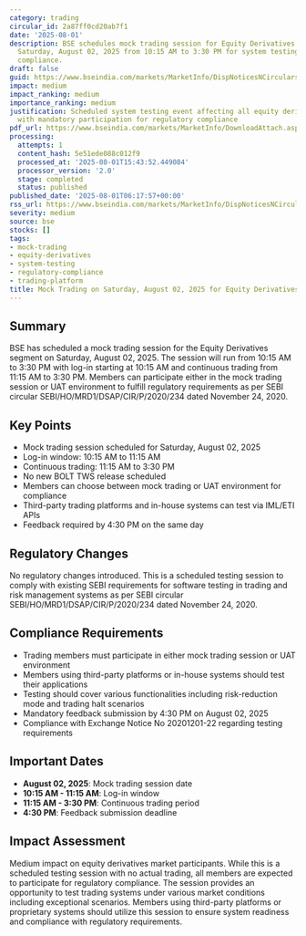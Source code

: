 ```yaml
---
category: trading
circular_id: 2a87ff0cd20ab7f1
date: '2025-08-01'
description: BSE schedules mock trading session for Equity Derivatives segment on
  Saturday, August 02, 2025 from 10:15 AM to 3:30 PM for system testing and regulatory
  compliance.
draft: false
guid: https://www.bseindia.com/markets/MarketInfo/DispNoticesNCirculars.aspx?Noticeid={84548DB8-D704-4D10-83B0-06B964232515}&noticeno=20250801-6&dt=08/01/2025&icount=6&totcount=73&flag=0
impact: medium
impact_ranking: medium
importance_ranking: medium
justification: Scheduled system testing event affecting all equity derivatives traders
  with mandatory participation for regulatory compliance
pdf_url: https://www.bseindia.com/markets/MarketInfo/DownloadAttach.aspx?id=20250801-6&attachedId=
processing:
  attempts: 1
  content_hash: 5e51ede088c012f9
  processed_at: '2025-08-01T15:43:52.449084'
  processor_version: '2.0'
  stage: completed
  status: published
published_date: '2025-08-01T06:17:57+00:00'
rss_url: https://www.bseindia.com/markets/MarketInfo/DispNoticesNCirculars.aspx?Noticeid={84548DB8-D704-4D10-83B0-06B964232515}&noticeno=20250801-6&dt=08/01/2025&icount=6&totcount=73&flag=0
severity: medium
source: bse
stocks: []
tags:
- mock-trading
- equity-derivatives
- system-testing
- regulatory-compliance
- trading-platform
title: Mock Trading on Saturday, August 02, 2025 for Equity Derivatives segment
---
```


## Summary

BSE has scheduled a mock trading session for the Equity Derivatives segment on Saturday, August 02, 2025. The session will run from 10:15 AM to 3:30 PM with log-in starting at 10:15 AM and continuous trading from 11:15 AM to 3:30 PM. Members can participate either in the mock trading session or UAT environment to fulfill regulatory requirements as per SEBI circular SEBI/HO/MRD1/DSAP/CIR/P/2020/234 dated November 24, 2020.

## Key Points

- Mock trading session scheduled for Saturday, August 02, 2025
- Log-in window: 10:15 AM to 11:15 AM
- Continuous trading: 11:15 AM to 3:30 PM
- No new BOLT TWS release scheduled
- Members can choose between mock trading or UAT environment for compliance
- Third-party trading platforms and in-house systems can test via IML/ETI APIs
- Feedback required by 4:30 PM on the same day

## Regulatory Changes

No regulatory changes introduced. This is a scheduled testing session to comply with existing SEBI requirements for software testing in trading and risk management systems as per SEBI circular SEBI/HO/MRD1/DSAP/CIR/P/2020/234 dated November 24, 2020.

## Compliance Requirements

- Trading members must participate in either mock trading session or UAT environment
- Members using third-party platforms or in-house systems should test their applications
- Testing should cover various functionalities including risk-reduction mode and trading halt scenarios
- Mandatory feedback submission by 4:30 PM on August 02, 2025
- Compliance with Exchange Notice No 20201201-22 regarding testing requirements

## Important Dates

- **August 02, 2025**: Mock trading session date
- **10:15 AM - 11:15 AM**: Log-in window
- **11:15 AM - 3:30 PM**: Continuous trading period
- **4:30 PM**: Feedback submission deadline

## Impact Assessment

Medium impact on equity derivatives market participants. While this is a scheduled testing session with no actual trading, all members are expected to participate for regulatory compliance. The session provides an opportunity to test trading systems under various market conditions including exceptional scenarios. Members using third-party platforms or proprietary systems should utilize this session to ensure system readiness and compliance with regulatory requirements.